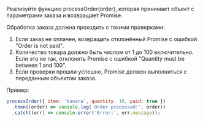 Реализуйте функцию processOrder(order), которая принимает объект с параметрами заказа и возвращает Promise.

Обработка заказа должна проходить с такими проверками:

1. Если заказ не оплачен, возвращать отклонённый Promise с ошибкой "Order is not paid".
2. Количество товара должно быть числом от 1 до 100 включительно.
   Если это не так, отклонять Promise с ошибкой "Quantity must be between 1 and 100".
3. Если проверки прошли успешно, Promise должен выполниться с переданным объектом заказа.

Пример:

```js
processOrder({ item: 'banana', quantity: 10, paid: true })
  .then((order) => console.log('Order processed:', order))
  .catch((err) => console.error('Error:', err.message));
```